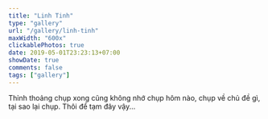 ```yaml
---
title: "Linh Tinh"
type: "gallery"
url: "/gallery/linh-tinh"
maxWidth: "600x"
clickablePhotos: true
date: 2019-05-01T23:23:13+07:00
showDate: true
comments: false
tags: ["gallery"]
---
```


Thỉnh thoảng chụp xong cũng không nhớ chụp hôm nào, chụp về chủ đề gì, tại sao lại chụp. Thôi để tạm đây vậy...
